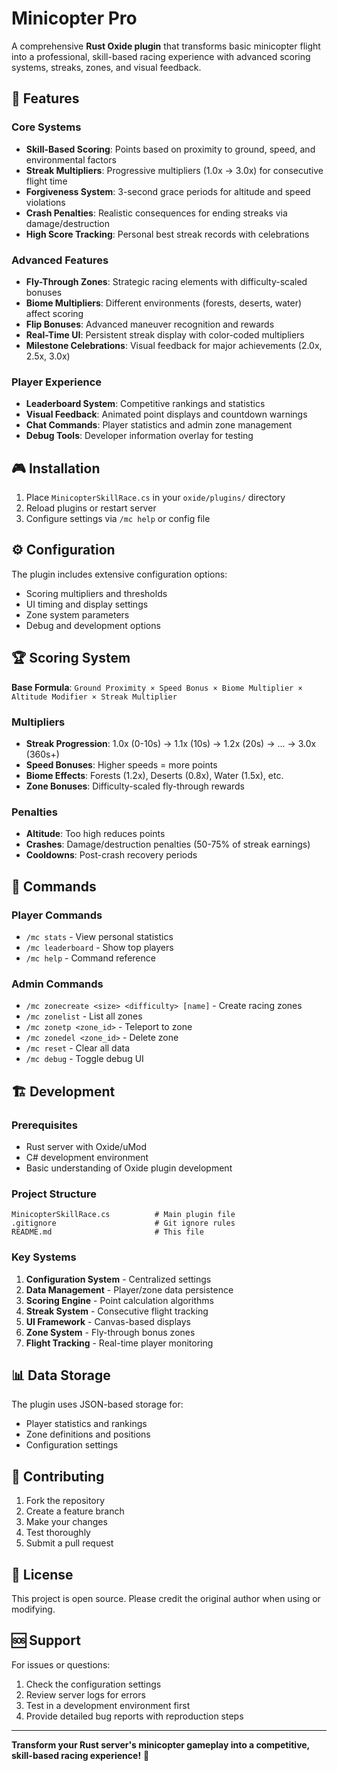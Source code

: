 # Minicopter Pro

A comprehensive **Rust Oxide plugin** that transforms basic minicopter flight into a professional, skill-based racing experience with advanced scoring systems, streaks, zones, and visual feedback.

## 🚁 Features

### Core Systems
- **Skill-Based Scoring**: Points based on proximity to ground, speed, and environmental factors
- **Streak Multipliers**: Progressive multipliers (1.0x → 3.0x) for consecutive flight time
- **Forgiveness System**: 3-second grace periods for altitude and speed violations
- **Crash Penalties**: Realistic consequences for ending streaks via damage/destruction
- **High Score Tracking**: Personal best streak records with celebrations

### Advanced Features
- **Fly-Through Zones**: Strategic racing elements with difficulty-scaled bonuses
- **Biome Multipliers**: Different environments (forests, deserts, water) affect scoring
- **Flip Bonuses**: Advanced maneuver recognition and rewards
- **Real-Time UI**: Persistent streak display with color-coded multipliers
- **Milestone Celebrations**: Visual feedback for major achievements (2.0x, 2.5x, 3.0x)

### Player Experience
- **Leaderboard System**: Competitive rankings and statistics
- **Visual Feedback**: Animated point displays and countdown warnings
- **Chat Commands**: Player statistics and admin zone management
- **Debug Tools**: Developer information overlay for testing

## 🎮 Installation

1. Place `MinicopterSkillRace.cs` in your `oxide/plugins/` directory
2. Reload plugins or restart server
3. Configure settings via `/mc help` or config file

## ⚙️ Configuration

The plugin includes extensive configuration options:
- Scoring multipliers and thresholds
- UI timing and display settings
- Zone system parameters
- Debug and development options

## 🏆 Scoring System

**Base Formula**: `Ground Proximity × Speed Bonus × Biome Multiplier × Altitude Modifier × Streak Multiplier`

### Multipliers
- **Streak Progression**: 1.0x (0-10s) → 1.1x (10s) → 1.2x (20s) → ... → 3.0x (360s+)
- **Speed Bonuses**: Higher speeds = more points
- **Biome Effects**: Forests (1.2x), Deserts (0.8x), Water (1.5x), etc.
- **Zone Bonuses**: Difficulty-scaled fly-through rewards

### Penalties
- **Altitude**: Too high reduces points
- **Crashes**: Damage/destruction penalties (50-75% of streak earnings)
- **Cooldowns**: Post-crash recovery periods

## 🎯 Commands

### Player Commands
- `/mc stats` - View personal statistics
- `/mc leaderboard` - Show top players
- `/mc help` - Command reference

### Admin Commands
- `/mc zonecreate <size> <difficulty> [name]` - Create racing zones
- `/mc zonelist` - List all zones
- `/mc zonetp <zone_id>` - Teleport to zone
- `/mc zonedel <zone_id>` - Delete zone
- `/mc reset` - Clear all data
- `/mc debug` - Toggle debug UI

## 🏗️ Development

### Prerequisites
- Rust server with Oxide/uMod
- C# development environment
- Basic understanding of Oxide plugin development

### Project Structure
```
MinicopterSkillRace.cs          # Main plugin file
.gitignore                      # Git ignore rules
README.md                       # This file
```

### Key Systems
1. **Configuration System** - Centralized settings
2. **Data Management** - Player/zone data persistence
3. **Scoring Engine** - Point calculation algorithms
4. **Streak System** - Consecutive flight tracking
5. **UI Framework** - Canvas-based displays
6. **Zone System** - Fly-through bonus zones
7. **Flight Tracking** - Real-time player monitoring

## 📊 Data Storage

The plugin uses JSON-based storage for:
- Player statistics and rankings
- Zone definitions and positions
- Configuration settings

## 🤝 Contributing

1. Fork the repository
2. Create a feature branch
3. Make your changes
4. Test thoroughly
5. Submit a pull request

## 📝 License

This project is open source. Please credit the original author when using or modifying.

## 🆘 Support

For issues or questions:
1. Check the configuration settings
2. Review server logs for errors
3. Test in a development environment first
4. Provide detailed bug reports with reproduction steps

---

**Transform your Rust server's minicopter gameplay into a competitive, skill-based racing experience!** 🏁
